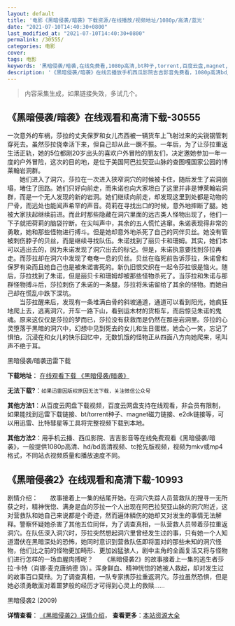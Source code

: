 ```yaml
---
layout: default
title: '电影《黑暗侵袭/暗袭》下载资源/在线播放/视频地址/1080p/高清/蓝光'
date: "2021-07-10T14:40:30+0800"
last_modified_at: "2021-07-10T14:40:30+0800"
permalink: /30555/
categories: 电影
cover:
tags: 电影
keywords: '黑暗侵袭/暗袭,在线免费看,1080p高清,bt种子,torrent,百度云盘,magnet,磁力链,迅雷下载资源'
description: '《黑暗侵袭/暗袭》在线云播放手机西瓜影院吉吉影音免费看，1080p高清bd/hd未删减完整版和tc抢先枪版，mkv/mp4格式，附带bt/torrent种子、magnet/磁力链、百度云盘、网盘资源迅雷下载链接'
---
```


>内容采集生成，如果链接失效，多试几个。


## 《黑暗侵袭/暗袭》在线观看和高清下载-30555

一次意外的车祸，莎拉的丈夫保罗和女儿杰西被一辆货车上飞射过来的尖锐钢管刺穿死去。虽然莎拉侥幸活下来，但自己却从此一蹶不振。一年后，为了让莎拉重返生活正轨，她的5位都刚20岁出头的喜欢户外冒险的朋友们，决定邀她参加一年一度的户外冒险，这次的目的地，是位于美国阿巴拉契亚山脉的查图嘎国家公园的博莱翰岩洞群。<br />　　她们进入了洞穴，莎拉在一次进入狭窄洞穴的时候被卡住，随后发生了岩洞崩塌，堵住了回路。她们只好向前走，而朱诺也向大家坦白了这里并非是博莱翰岩洞群，而是一个无人发现的新的岩洞。她们继续向前走，却发现这里到处都是动物的尸骨，而远处也能闻声希罕的声音。荷莉在寻找出口的时候，意外地摔断了腿。她被大家扶起继续前进。而此时那些隐藏在洞穴里面的远古类人怪物出现了，他们一下子就把荷莉的脑袋拧断。在尖叫声中，其余的五人慌忙逃窜。朱诺表现得非常的勇敢，她和那些怪物进行搏斗。但是她却意外地杀死了自己的同伴贝丝。她没有管被刺伤脖子的贝丝，而是继续寻找队伍。朱诺找到了丽贝卡和珊姆。其实，她们本可以逃出去的，因为朱诺发现了洞穴出去的标记。但是，朱诺执意要找到莎拉再走。而莎拉却在洞穴中发现了奄奄一息的贝丝。贝丝在临死前告诉莎拉，朱诺曾和保罗有染而且她自己也是被朱诺害死的。新仇旧恨交织在一起令莎拉很是恼火。随后，莎拉找到了朱诺，但是丽贝卡和珊姆却被那些怪物杀死了。当莎拉和朱诺与那群怪物搏斗后，莎拉刺伤了朱诺的一条腿，莎拉将朱诺留给了其余的怪物。而她自己却在慌乱中跌下深坑。<br />　　当莎拉醒来后，发现有一条堆满白骨的斜坡通道，通道可以看到阳光，她疯狂地爬上去，逃离洞穴，开车一路下山，看到运木材的货柜车，而后惊见朱诺的鬼魂。原来这仅仅是莎拉的梦而已，莎拉没有获救而是仍然在那座岩洞里。莎拉的心灵堕落于黑暗的洞穴中，幻想中见到死去的女儿和生日蛋糕，她会心一笑，忘记了惧怕，沉浸在和女儿的快乐回忆中，无数饥饿的怪物正从四面八方向她爬来，吼叫声不绝于耳。


黑暗侵袭/暗袭迅雷下载

**下载地址**： [在线观看下载 《黑暗侵袭/暗袭》](https://www.993dy.com//vod-detail-id-18163.html) 


**无法下载?**：`如果迅雷因版权原因无法下载，关注微信公众号 `

**其他方法1**：从百度云网盘下载视频，百度云网盘支持在线观看，非会员有限制，如果能找到迅雷下载链接、bt/torrent种子、magnet磁力链接、e2dk链接等，可以用迅雷、比特彗星等工具将完整视频下载到本地。

**其他方法2**：用手机云播、西瓜影院、吉吉影音等在线免费观看《黑暗侵袭/暗袭》，一般提供1080p高清、hd/bd高清视频、tc抢先版视频，视频为mkv或mp4格式，不同站点视频质量和播放速度不同。


## 《黑暗侵袭2》在线观看和高清下载-10993

剧情介绍：　　故事接着上一集的结尾开始。在洞穴失踪人员营救队的搜寻一无所获之时，精神恍惚、满身是血的莎拉一个人出现在阿巴拉契亚山脉的洞穴附近，这对营救队和她自己来说都是个奇迹，然而遍体鳞伤的她却又对发生的事情无法解释。警察怀疑她杀害了其他五位同伴，为了调查真相，一队营救人员带着莎拉重返洞穴。在队伍深入洞穴时，莎拉突然想起洞穴里曾经发生过的事，只有她一个人知道潜伏在黑暗深处的恐怖，她同时意识到营救队伍即将面对的那些未知的洞穴怪物，他们比之前的怪物更加畸形、更加凶猛骇人，剧中主角的全面复活又将与怪物们进行怎样的一场血腥肉搏呢？ 　　《黑暗侵袭2》的故事接着上一集的逃生者莎拉·卡特（肖娜·麦克唐纳德 饰）。浑身鲜血、精神恍惚的她被人救起，却对发生过的故事百口莫辩。为了调查真相，一队专家携莎拉重返洞穴。莎拉虽然恐惧，但是她必须勇敢面对着噩梦般的经历才可得到心灵上的救赎……


黑暗侵袭2 (2009)

**详情查看**： [《黑暗侵袭2》详情介绍](/movie/10993/)， **查看更多**：[本站资源大全](/movie/t/all/)

